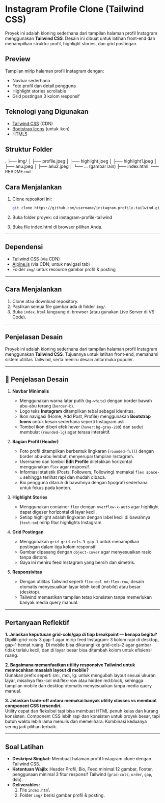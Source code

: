 # Instagram Profile Clone (Tailwind CSS)

Proyek ini adalah kloning sederhana dari tampilan halaman profil Instagram menggunakan **Tailwind CSS**. Desain ini dibuat untuk latihan front-end dan menampilkan struktur profil, highlight stories, dan grid postingan.

## Preview
Tampilan mirip halaman profil Instagram dengan:
- Navbar sederhana
- Foto profil dan detail pengguna
- Highlight stories scrollable
- Grid postingan 3 kolom responsif

## Teknologi yang Digunakan
- [Tailwind CSS](https://tailwindcss.com/) (CDN)
- [Bootstrap Icons](https://icons.getbootstrap.com/) (untuk ikon)
- HTML5

## Struktur Folder
.
├── img/
│ ├── profile.jpeg
│ ├── highlight.jpeg
│ ├── highlight1.jpeg
│ ├── anu.jpeg
│ ├── anu2.jpeg
│ └── ... (gambar lain)
├── index.html
└── README.md


## Cara Menjalankan
1. Clone repositori ini:
   ```bash
   git clone https://github.com/username/instagram-profile-tailwind.git
2. Buka folder proyek:
cd instagram-profile-tailwind

3. Buka file index.html di browser pilihan Anda.

---

## Dependensi
- [Tailwind CSS](https://tailwindcss.com/) (via CDN)  
- [Alpine.js](https://alpinejs.dev/) (via CDN, untuk navigasi tab)  
- Folder `img/` untuk resource gambar profil & posting  

---

## Cara Menjalankan
1. Clone atau download repository.  
2. Pastikan semua file gambar ada di folder `img/`.  
3. Buka `index.html` langsung di browser (atau gunakan Live Server di VS Code).  

---

## Penjelasan Desain

Proyek ini adalah kloning sederhana dari tampilan halaman profil Instagram menggunakan **Tailwind CSS**. Tujuannya untuk latihan front-end, memahami sistem utilitas Tailwind, serta meniru desain antarmuka populer.

---

## 🎨 Penjelasan Desain

1. **Navbar Minimalis**  
   - Menggunakan warna latar putih (`bg-white`) dengan border bawah abu-abu terang (`border-b`).  
   - Logo teks **Instagram** ditampilkan tebal sebagai identitas.  
   - Ikon navigasi (Home, Add Post, Profile) menggunakan **Bootstrap Icons** untuk kesan sederhana seperti Instagram asli.  
   - Tombol ikon diberi efek hover (`hover:bg-gray-200`) dan sudut membulat (`rounded-lg`) agar terasa interaktif.

2. **Bagian Profil (Header)**  
   - Foto profil ditampilkan berbentuk lingkaran (`rounded-full`) dengan border abu-abu lembut, menyerupai tampilan Instagram.  
   - Username dan tombol **Edit Profile** diletakkan horizontal menggunakan `flex` agar responsif.  
   - Informasi statistik (Posts, Followers, Following) memakai `flex space-x` sehingga terlihat rapi dan mudah dibaca.  
   - Bio pengguna ditaruh di bawahnya dengan tipografi sederhana untuk fokus pada konten.

3. **Highlight Stories**  
   - Menggunakan container `flex` dengan `overflow-x-auto` agar highlight dapat digeser horizontal di layar kecil.  
   - Setiap highlight adalah lingkaran dengan label kecil di bawahnya (`text-sm`) mirip fitur highlights Instagram.

4. **Grid Postingan**  
   - Menggunakan `grid grid-cols-3 gap-1` untuk menampilkan postingan dalam tiga kolom responsif.  
   - Gambar dipasang dengan `object-cover` agar menyesuaikan rasio tanpa distorsi.  
   - Gaya ini meniru feed Instagram yang bersih dan simetris.

5. **Responsivitas**  
   - Dengan utilitas Tailwind seperti `flex-col md:flex-row`, desain otomatis menyesuaikan layar lebih kecil (mobile) atau besar (desktop).  
   - Tailwind memastikan tampilan tetap konsisten tanpa memerlukan banyak media query manual.

---

## Pertanyaan Reflektif

**1. Jelaskan keputusan grid-cols/gap di tiap breakpoint — kenapa begitu?**  
Dipilih grid-cols-3 gap-1 agar mirip feed Instagram: 3 kolom rapi di desktop, gap-1 hemat ruang. Di mobile bisa dikurangi ke grid-cols-2 agar gambar tidak terlalu kecil, dan di layar besar bisa ditambah kolom untuk efisiensi ruang.  

**2. Bagaimana memanfaatkan utility responsive Tailwind untuk memecahkan masalah layout di mobile?**  
Gunakan prefix seperti sm:, md:, lg: untuk mengubah layout sesuai ukuran layar, misalnya flex-col md:flex-row atau hidden md:block, sehingga tampilan mobile dan desktop otomatis menyesuaikan tanpa media query manual.

**3. Jelaskan trade-off antara memakai banyak utility classes vs membuat component CSS tersendiri.**  
Utility cepat dan fleksibel tapi bisa membuat HTML penuh kelas dan kurang konsisten. Component CSS lebih rapi dan konsisten untuk proyek besar, tapi butuh waktu lebih lama menulis dan memelihara. Kombinasi keduanya sering jadi pilihan terbaik.

---

## Soal Latihan
- **Deskripsi Singkat:** Membuat halaman profil Instagram clone dengan Tailwind CSS.  
- **Ketentuan Wajib:** Header Profil, Bio, Feed minimal 12 gambar, Footer, penggunaan minimal 3 fitur responsif Tailwind (`grid-cols`, `order`, `gap`, dsb).  
- **Deliverables:**  
  1. File `index.html`  
  2. Folder `img/` berisi gambar profil & posting.  
